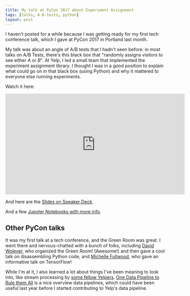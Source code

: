 ```yaml
---
title: My talk at PyCon 2017 about Experiment Assignment
tags: [talks, A-B-tests, python]
layout: post
---
```


I haven't posted for a while because I was getting ready for my first
tech conference talk, which I gave at PyCon 2017 in Portland last
month.

My talk was about an angle of A/B tests that I hadn't seen before: in
most talks on A/B Tests, there's this black box that "randomly assigns
visitors to see either _A_ or _B_". At Yelp, I led a small team that
implemented the experiment assignment library. I thought I was in a
good position to explain what could go on in that black box (using
Python) and why it mattered to everyone else running experiments.

Watch it here:

<iframe width="560" height="315" src="https://www.youtube.com/embed/B5DqPOfQxGo" frameborder="0" allowfullscreen></iframe>

And here are the [Slides on Speaker Deck](https://speakerdeck.com/pycon2017/jessica-stringham-experiment-assignment-on-the-web).

And a few [Jupyter Notebooks with more info](https://github.com/jessstringham/talks/blob/master/pycon2017-experiment-assignment-on-the-web/0.Introduction.ipynb).

## Other PyCon talks

It was my first talk at a tech conference, and the Green Room was
great. I went there and nervous-chatted with a bunch of folks,
including
[David Wolever](https://www.youtube.com/watch?v=s5_5XmmwMx8), who
organized the Green Room! (Awesome!) and then gave a cool talk on
disassembling Python code, and
[Michelle Fullwood](https://www.youtube.com/watch?v=5e0TbyCkbCY), who
gave an informative talk on TensorFlow!


While I'm at it, I also learned a lot about things I've been meaning
to look into, like stream processing by
[some fellow Yelpers](https://www.youtube.com/watch?v=CHCC2ITcMfk). [One Data Pipeline to Rule them All](https://www.youtube.com/watch?v=N6riK1Xtyng)
is a nice overview data pipelines, which could have been useful last
year before I started contributing to Yelp's data pipeline.


